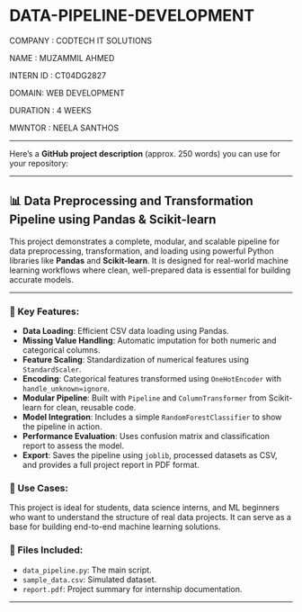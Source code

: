 # DATA-PIPELINE-DEVELOPMENT

COMPANY : CODTECH IT SOLUTIONS

NAME : MUZAMMIL AHMED 

INTERN ID : CT04DG2827

DOMAIN: WEB DEVELOPMENT 

DURATION : 4 WEEKS 

MWNTOR : NEELA SANTHOS 

---

Here’s a **GitHub project description** (approx. 250 words) you can use for your repository:

---

## 📊 Data Preprocessing and Transformation Pipeline using Pandas & Scikit-learn

This project demonstrates a complete, modular, and scalable pipeline for data preprocessing, transformation, and loading using powerful Python libraries like **Pandas** and **Scikit-learn**. It is designed for real-world machine learning workflows where clean, well-prepared data is essential for building accurate models.

----

### 🔧 Key Features:

* **Data Loading**: Efficient CSV data loading using Pandas.
* **Missing Value Handling**: Automatic imputation for both numeric and categorical columns.
* **Feature Scaling**: Standardization of numerical features using `StandardScaler`.
* **Encoding**: Categorical features transformed using `OneHotEncoder` with `handle_unknown=ignore`.
* **Modular Pipeline**: Built with `Pipeline` and `ColumnTransformer` from Scikit-learn for clean, reusable code.
* **Model Integration**: Includes a simple `RandomForestClassifier` to show the pipeline in action.
* **Performance Evaluation**: Uses confusion matrix and classification report to assess the model.
* **Export**: Saves the pipeline using `joblib`, processed datasets as CSV, and provides a full project report in PDF format.

### 🧪 Use Cases:

This project is ideal for students, data science interns, and ML beginners who want to understand the structure of real data projects. It can serve as a base for building end-to-end machine learning solutions.

### 📁 Files Included:

* `data_pipeline.py`: The main script.
* `sample_data.csv`: Simulated dataset.
* `report.pdf`: Project summary for internship documentation.

---

